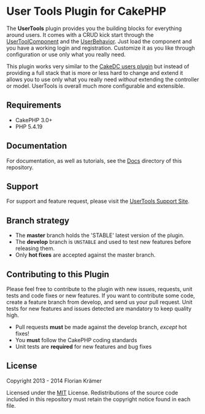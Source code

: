 User Tools Plugin for CakePHP
=============================

The **UserTools** plugin provides you the building blocks for everything around users. It comes with a CRUD kick start through the [UserToolComponent](src/Controller/Component/UserToolComponent.php) and the [UserBehavior](src/Model/Behavior/UserBehavior.php). Just load the component and you have a working login and registration. Customize it as you like through configuration or use only what you really need.

This plugin works very similar to the [CakeDC users plugin](https://github.com/cakedc/users) but instead of providing a full stack that is more or less hard to change and extend it allows you to use only what you really need *without* extending the controller or model. UserTools is overall much more configurable and extensible.

Requirements
------------

* CakePHP 3.0+
* PHP 5.4.19

Documentation
-------------

For documentation, as well as tutorials, see the [Docs](docs/Home.md) directory of this repository.

Support
-------

For support and feature request, please visit the [UserTools Support Site](https://github.com/burzum/cakephp-user-tools/issues).

Branch strategy
-------------

* The **master** branch holds the 'STABLE' latest version of the plugin.
* The **develop** branch is `UNSTABLE` and used to test new features before releasing them.
* Only **hot fixes** are accepted against the master branch.

Contributing to this Plugin
---------------------------

Please feel free to contribute to the plugin with new issues, requests, unit tests and code fixes or new features. If you want to contribute some code, create a feature branch from develop, and send us your pull request. Unit tests for new features and issues detected are mandatory to keep quality high.

* Pull requests **must** be made against the develop branch, *except* hot fixes!
* You **must** follow the CakePHP coding standards
* Unit tests are **required** for new features and bug fixes

License
-------

Copyright 2013 - 2014 Florian Krämer

Licensed under the [MIT](http://www.opensource.org/licenses/mit-license.php) License. Redistributions of the source code included in this repository must retain the copyright notice found in each file.
